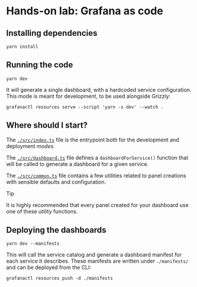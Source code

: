 # Hands-on lab: Grafana as code

## Installing dependencies

```shell
yarn install
```

## Running the code

```shell
yarn dev
```

It will generate a single dashboard, with a hardcoded service configuration.
This mode is meant for development, to be used alongside Grizzly:

```shell
grafanactl resources serve --script 'yarn -s dev' --watch .
```

## Where should I start?

The [`./src/index.ts`](./src/index.ts) file is the entrypoint both for the development and
deployment *modes*.

The [`./src/dashboard.ts`](./src/dashboard.ts) file defines a `dashboardForService()`
function that will be called to generate a dashboard for a given service.

The [`./src/common.ts`](./src/common.ts) file contains a few utilities related
to panel creations with sensible defaults and configuration.

> [!TIP]
> It is highly recommended that every panel created for your dashboard use one
> of these utility functions.

## Deploying the dashboards

```shell
yarn dev --manifests
```

This will call the service catalog and generate a dashboard manifest for each
service it describes.
These manifests are written under `./manifests/` and can be deployed from the CLI:

```shell
grafanactl resources push -d ./manifests
```
